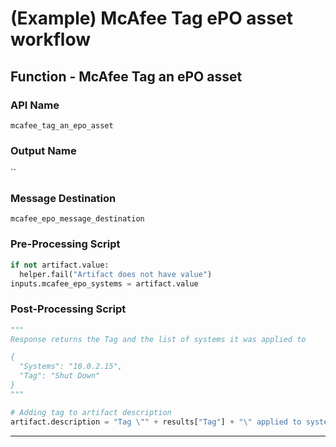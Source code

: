 <!--
    DO NOT MANUALLY EDIT THIS FILE
    THIS FILE IS AUTOMATICALLY GENERATED WITH resilient-circuits codegen
-->

# (Example) McAfee Tag ePO asset workflow

## Function - McAfee Tag an ePO asset

### API Name
`mcafee_tag_an_epo_asset`

### Output Name
``

### Message Destination
`mcafee_epo_message_destination`

### Pre-Processing Script
```python
if not artifact.value:
  helper.fail("Artifact does not have value")
inputs.mcafee_epo_systems = artifact.value
```

### Post-Processing Script
```python
"""
Response returns the Tag and the list of systems it was applied to

{
  "Systems": "10.0.2.15",
  "Tag": "Shut Down"
}
"""

# Adding tag to artifact description
artifact.description = "Tag \"" + results["Tag"] + "\" applied to system."

```

---


